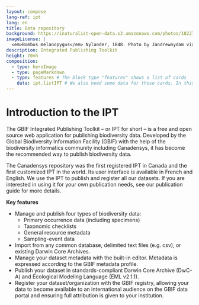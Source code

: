 ```yaml
---
layout: compose
lang-ref: ipt
lang: en
title: Data repository
background: https://inaturalist-open-data.s3.amazonaws.com/photos/182276315/original.jpg
imageLicense: |
  <em>Bombus melanopygus</em> Nylander, 1848. Photo by Jandrewnydam via [iNaturalist](https://www.gbif.org/occurrence/3712546723)
description: Integrated Publishing Toolkit 
height: 70vh
composition:
  - type: heroImage
  - type: pageMarkdown
  - type: features # The block type "features" shows a list of cards
    data: ipt.listIPT # We also need some data for those cards. In this case we refer to a yaml file in the _data folder.
---
```


# Introduction to the IPT 


The GBIF Integrated Publishing Toolkit – or IPT for short – is a free and open source web application for publishing biodiversity data. Developed by the Global Biodiversity Information Facility (GBIF) with the help of the biodiversity informatics community including Canadensys, it has become the recommended way to publish biodiversity data.

The Canadensys repository was the first registered IPT in Canada and the first customized IPT in the world. Its user interface is available in French and English. We use the IPT to publish and register all our datasets. If you are interested in using it for your own publication needs, see our publication guide for more details.

**Key features**
- Manage and publish four types of biodiversity data:
   - Primary occurrence data (including specimens)
   - Taxonomic checklists
   - General resource metadata
   - Sampling-event data
- Import from any common database, delimited text files (e.g. csv), or existing Darwin Core Archives.
- Manage your dataset metadata with the built-in editor. Metadata is expressed according to the GBIF metadata profile.
- Publish your dataset in standards-compliant Darwin Core Archive (DwC-A) and Ecological Modeling Language (EML v2.1.1).
- Register your dataset/organization with the GBIF registry, allowing your data to become available to an international audience on the GBIF data portal and ensuring full attribution is given to your institution.
